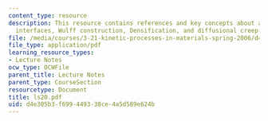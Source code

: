 ```yaml
---
content_type: resource
description: This resource contains references and key concepts about anisotropic
  interfaces, Wulff construction, Densification, and diffusional creep.
file: /media/courses/3-21-kinetic-processes-in-materials-spring-2006/d4e305b3f699449338ce4a5d589e624b_ls20.pdf
file_type: application/pdf
learning_resource_types:
- Lecture Notes
ocw_type: OCWFile
parent_title: Lecture Notes
parent_type: CourseSection
resourcetype: Document
title: ls20.pdf
uid: d4e305b3-f699-4493-38ce-4a5d589e624b
---
```

